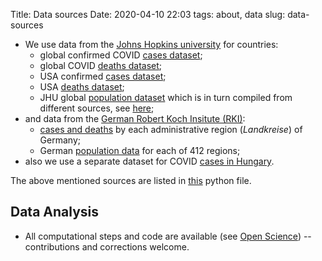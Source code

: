 Title: Data sources
Date: 2020-04-10 22:03
tags: about, data
slug: data-sources

- We use data
  from the [Johns Hopkins university](https://github.com/CSSEGISandData/COVID-19/tree/master/csse_covid_19_data)
  for countries:
    + global confirmed COVID [cases dataset](https://raw.githubusercontent.com/CSSEGISandData/COVID-19/master/csse_covid_19_data/csse_covid_19_time_series/time_series_covid19_confirmed_global.csv);
    + global COVID [deaths dataset](https://raw.githubusercontent.com/CSSEGISandData/COVID-19/master/csse_covid_19_data/csse_covid_19_time_series/time_series_covid19_deaths_global.csv);
    + USA confirmed [cases dataset](https://raw.githubusercontent.com/CSSEGISandData/COVID-19/master/csse_covid_19_data/csse_covid_19_time_series/time_series_covid19_confirmed_US.csv);
    + USA [deaths dataset](https://raw.githubusercontent.com/CSSEGISandData/COVID-19/master/csse_covid_19_data/csse_covid_19_time_series/time_series_covid19_deaths_US.csv);
    + JHU global [population dataset](https://raw.githubusercontent.com/CSSEGISandData/COVID-19/master/csse_covid_19_data/UID_ISO_FIPS_LookUp_Table.csv)
      which is in turn compiled from different sources, see [here](https://github.com/CSSEGISandData/COVID-19/tree/master/csse_covid_19_data#uid-lookup-table-logic);
- and data from the [German Robert Koch Insitute (RKI)](https://npgeo-corona-npgeo-de.hub.arcgis.com/):
    + [cases and deaths](https://www.arcgis.com/sharing/rest/content/items/f10774f1c63e40168479a1feb6c7ca74/data)
      by each administrative region (_Landkreise_) of Germany;
    + German [population data](https://opendata.arcgis.com/datasets/917fc37a709542548cc3be077a786c17_0.csv)
      for each of 412 regions;
- also we use a separate dataset for COVID [cases in Hungary](https://raw.githubusercontent.com/sanbrock/covid19/master/datafile.csv).

The above mentioned sources are listed in [this](https://github.com/oscovida/oscovida/blob/master/oscovida/data_sources.py)
python file.

## Data Analysis

- All computational steps and code are available (see [Open Science](open-science.html))
  -- contributions and corrections welcome.
